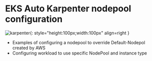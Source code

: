 # EKS Auto Karpenter nodepool configuration
![karpenter](https://vettom-images.s3.eu-west-1.amazonaws.com/aws/karpenter.png){: style="height:100px;width:100px" align=right }

- Examples of configuring a nodepool to override Default-Nodepol created by AWS
- Configuring workload to use specific NodePool and instance type